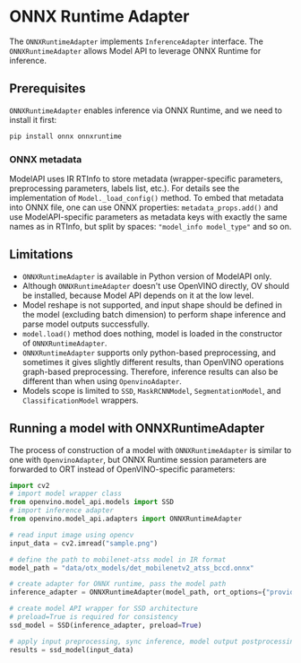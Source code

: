 # ONNX Runtime Adapter

The `ONNXRuntimeAdapter` implements `InferenceAdapter` interface. The `ONNXRuntimeAdapter` allows Model API to leverage ONNX Runtime for inference.

## Prerequisites

`ONNXRuntimeAdapter` enables inference via ONNX Runtime, and we need to install it first:
```sh
pip install onnx onnxruntime
```

### ONNX metadata

ModelAPI uses IR RTInfo to store metadata (wrapper-specific parameters, preprocessing parameters, labels list, etc.).
For details see the implementation of `Model._load_config()` method.
To embed that metadata into ONNX file, one can use ONNX properties: `metadata_props.add()` and use
ModelAPI-specific parameters as metadata keys with exactly the same names as in RTInfo, but split by spaces: `"model_info model_type"` and so on.

## Limitations

- `ONNXRuntimeAdapter` is available in Python version of ModelAPI only.
- Although `ONNXRuntimeAdapter` doesn't use OpenVINO directly, OV should be installed, because Model API depends on it at the low level.
- Model reshape is not supported, and input shape should be defined in the model (excluding batch dimension) to perform shape inference and
parse model outputs successfully.
- `model.load()` method does nothing, model is loaded in the constructor of `ONNXRuntimeAdapter`.
- `ONNXRuntimeAdapter` supports only python-based preprocessing, and sometimes it gives slightly different results, than
OpenVINO operations graph-based preprocessing. Therefore, inference results can also be different than when using `OpenvinoAdapter`.
- Models scope is limited to `SSD`, `MaskRCNNModel`, `SegmentationModel`, and `ClassificationModel` wrappers.

## Running a model with ONNXRuntimeAdapter

The process of construction of a model with `ONNXRuntimeAdapter` is similar to one with `OpenvinoAdapter`, but
ONNX Runtime session parameters are forwarded to ORT instead of OpenVINO-specific parameters:

```python
import cv2
# import model wrapper class
from openvino.model_api.models import SSD
# import inference adapter
from openvino.model_api.adapters import ONNXRuntimeAdapter

# read input image using opencv
input_data = cv2.imread("sample.png")

# define the path to mobilenet-atss model in IR format
model_path = "data/otx_models/det_mobilenetv2_atss_bccd.onnx"

# create adapter for ONNX runtime, pass the model path
inference_adapter = ONNXRuntimeAdapter(model_path, ort_options={"providers" : ['CPUExecutionProvider']})

# create model API wrapper for SSD architecture
# preload=True is required for consistency
ssd_model = SSD(inference_adapter, preload=True)

# apply input preprocessing, sync inference, model output postprocessing
results = ssd_model(input_data)
```
